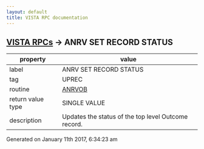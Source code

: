 ```yaml
---
layout: default
title: VISTA RPC documentation
---
```




## [VISTA RPCs](TableOfContent.md) &#8594; ANRV SET RECORD STATUS 

 property | value 
--- | --- 
 label | ANRV SET RECORD STATUS
 tag | UPREC
 routine | [ANRVOB](http://code.osehra.org/dox/Routine_ANRVOB_source.html)
 return value type | SINGLE VALUE
 description | Updates the status of the top level Outcome record.




Generated on January 11th 2017, 6:34:23 am